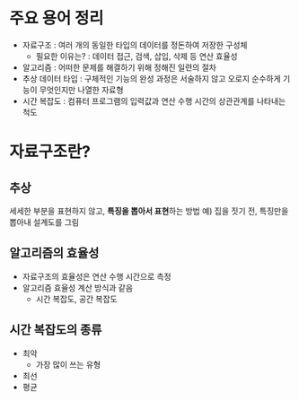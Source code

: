# 주요 용어 정리
- 자료구조 : 여러 개의 동일한 타입의 데이터를 정돈하여 저장한 구성체
	- 필요한 이유는? : 데이터 접근, 검색, 삽입, 삭제 등 연산 효율성
- 알고리즘 : 어떠한 문제를 해결하기 위해 정해진 일련의 절차
- 추상 데이터 타입 : 구체적인 기능의 완성 과정은 서술하지 않고 오로지 순수하게 기능이 무엇인지만 나열한 자료형
- 시간 복잡도 : 컴퓨터 프로그램의 입력값과 연산 수행 시간의 상관관계를 나타내는 척도
# 자료구조란?
## 추상
세세한 부분을 표현하지 않고, **특징을 뽑아서 표현**하는 방법
예) 집을 짓기 전, 특징만을 뽑아내 설계도를 그림
## 알고리즘의 효율성
- 자료구조의 효율성은 연산 수행 시간으로 측정
- 알고리즘 효율성 계산 방식과 같음
	- 시간 복잡도, 공간 복잡도
## 시간 복잡도의 종류
- 최악
	- 가장 많이 쓰는 유형
- 최선
- 평균